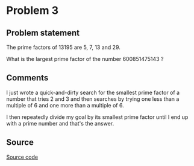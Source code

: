 # Problem 3

## Problem statement

The prime factors of 13195 are 5, 7, 13 and 29.

What is the largest prime factor of the number 600851475143 ?

## Comments

I just wrote a quick-and-dirty search for the smallest prime factor of
a number that tries 2 and 3 and then searches by trying one less than
a multiple of 6 and one more than a multiple of 6.

I then repeatedly divide my goal by its smallest prime factor until I
end up with a prime number and that's the answer.


## Source

[Source code](https://github.com/fizbin/pe100challenge/blob/master{{page.url}}/src/main.rs)
